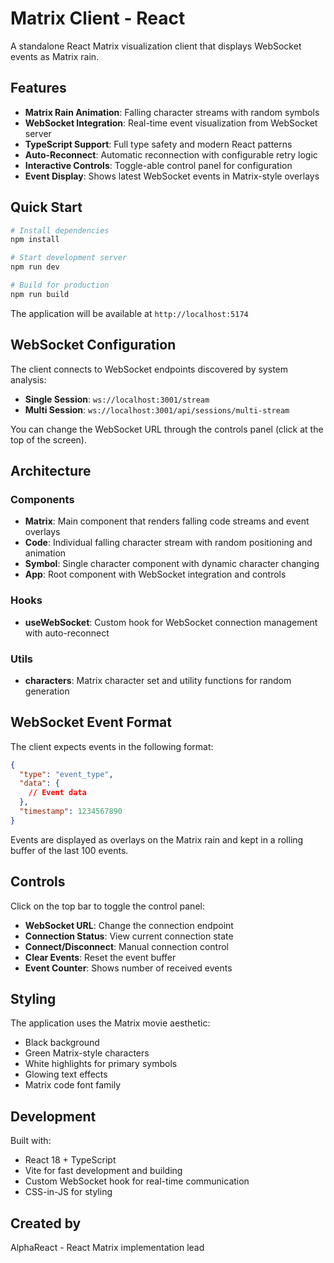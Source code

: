 # Matrix Client - React

A standalone React Matrix visualization client that displays WebSocket events as Matrix rain.

## Features

- **Matrix Rain Animation**: Falling character streams with random symbols
- **WebSocket Integration**: Real-time event visualization from WebSocket server
- **TypeScript Support**: Full type safety and modern React patterns
- **Auto-Reconnect**: Automatic reconnection with configurable retry logic
- **Interactive Controls**: Toggle-able control panel for configuration
- **Event Display**: Shows latest WebSocket events in Matrix-style overlays

## Quick Start

```bash
# Install dependencies
npm install

# Start development server
npm run dev

# Build for production
npm run build
```

The application will be available at `http://localhost:5174`

## WebSocket Configuration

The client connects to WebSocket endpoints discovered by system analysis:

- **Single Session**: `ws://localhost:3001/stream`
- **Multi Session**: `ws://localhost:3001/api/sessions/multi-stream`

You can change the WebSocket URL through the controls panel (click at the top of the screen).

## Architecture

### Components

- **Matrix**: Main component that renders falling code streams and event overlays
- **Code**: Individual falling character stream with random positioning and animation
- **Symbol**: Single character component with dynamic character changing
- **App**: Root component with WebSocket integration and controls

### Hooks

- **useWebSocket**: Custom hook for WebSocket connection management with auto-reconnect

### Utils

- **characters**: Matrix character set and utility functions for random generation

## WebSocket Event Format

The client expects events in the following format:

```json
{
  "type": "event_type",
  "data": {
    // Event data
  },
  "timestamp": 1234567890
}
```

Events are displayed as overlays on the Matrix rain and kept in a rolling buffer of the last 100 events.

## Controls

Click on the top bar to toggle the control panel:

- **WebSocket URL**: Change the connection endpoint
- **Connection Status**: View current connection state
- **Connect/Disconnect**: Manual connection control
- **Clear Events**: Reset the event buffer
- **Event Counter**: Shows number of received events

## Styling

The application uses the Matrix movie aesthetic:

- Black background
- Green Matrix-style characters
- White highlights for primary symbols
- Glowing text effects
- Matrix code font family

## Development

Built with:

- React 18 + TypeScript
- Vite for fast development and building
- Custom WebSocket hook for real-time communication
- CSS-in-JS for styling

## Created by

AlphaReact - React Matrix implementation lead